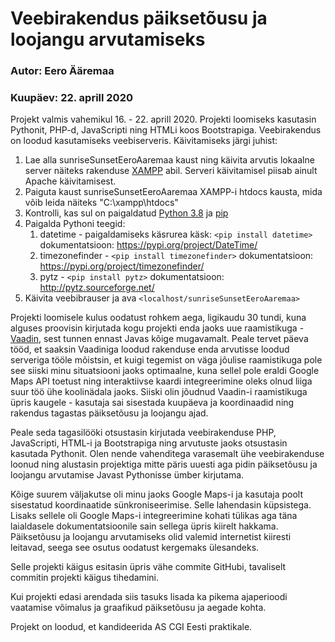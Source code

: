 # Veebirakendus päiksetõusu ja loojangu arvutamiseks
### Autor: Eero Ääremaa
### Kuupäev: 22. aprill 2020

Projekt valmis vahemikul 16. - 22. aprill 2020.
Projekti loomiseks kasutasin Pythonit, PHP-d, JavaScripti ning HTMLi koos Bootstrapiga.
Veebirakendus on loodud kasutamiseks veebiserveris. Käivitamiseks järgi juhist:
1. Lae alla sunriseSunsetEeroAaremaa kaust ning käivita arvutis lokaalne server näiteks rakenduse [XAMPP](https://www.apachefriends.org/index.html) abil. Serveri käivitamisel piisab ainult Apache käivitamisest.
2. Paiguta kaust sunriseSunsetEeroAaremaa XAMPP-i htdocs kausta, mida võib leida näiteks "C:\xampp\htdocs"
3. Kontrolli, kas sul on paigaldatud [Python 3.8](https://www.python.org/downloads/) ja [pip](https://pip.pypa.io/en/stable/installing/)
4. Paigalda Pythoni teegid:
    1.  datetime - paigaldamiseks käsrurea käsk: `<pip install datetime>` dokumentatsioon: https://pypi.org/project/DateTime/
    2. timezonefinder - `<pip install timezonefinder>` dokumentatsioon: https://pypi.org/project/timezonefinder/
    3. pytz - `<pip install pytz>` dokumentatsioon: http://pytz.sourceforge.net/
5. Käivita veebibrauser ja ava `<localhost/sunriseSunsetEeroAaremaa>`


Projekti loomisele kulus oodatust rohkem aega, ligikaudu 30 tundi, kuna alguses proovisin kirjutada kogu projekti enda jaoks uue raamistikuga - [Vaadin](https://vaadin.com/), sest tunnen ennast Javas kõige mugavamalt. Peale tervet päeva tööd, et saaksin Vaadiniga loodud rakenduse enda arvutisse loodud serveriga tööle mõistsin, et kuigi tegemist on väga jõulise raamistikuga pole see siiski minu situatsiooni jaoks optimaalne, kuna sellel pole eraldi Google Maps API toetust ning interaktiivse kaardi integreerimine oleks olnud liiga suur töö ühe koolinädala jaoks. Siiski olin jõudnud Vaadin-i raamistikuga üpris kaugele - kasutaja sai sisestada kuupäeva ja koordinaadid ning rakendus tagastas päiksetõusu ja loojangu ajad.<br/>

Peale seda tagasilööki otsustasin kirjutada veebirakenduse PHP, JavaScripti, HTML-i ja Bootstrapiga ning arvutuste jaoks otsustasin kasutada Pythonit. Olen nende vahenditega varasemalt ühe veebirakenduse loonud ning alustasin projektiga mitte päris uuesti aga pidin päiksetõusu ja loojangu arvutamise Javast Pythonisse ümber kirjutama.<br/>

Kõige suurem väljakutse oli minu jaoks Google Maps-i ja kasutaja poolt sisestatud koordinaatide sünkroniseerimise. Selle lahendasin küpsistega. Lisaks sellele oli Google Maps-i integreerimine kohati tülikas aga täna laialdasele dokumentatsioonile sain sellega üpris kiirelt hakkama. Päiksetõusu ja loojangu arvutamiseks olid valemid internetist kiiresti leitavad, seega see osutus oodatust kergemaks ülesandeks.<br/>

Selle projekti käigus esitasin üpris vähe commite GitHubi, tavaliselt commitin projekti käigus tihedamini.<br/>

Kui projekti edasi arendada siis tasuks lisada ka pikema ajaperioodi vaatamise võimalus ja graafikud päiksetõusu ja aegade kohta.<br/>

Projekt on loodud, et kandideerida AS CGI Eesti praktikale. <br/>
